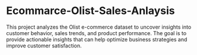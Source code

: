 # Ecommarce-Olist-Sales-Anlaysis
This project analyzes the Olist e-commerce dataset to uncover insights into customer behavior, sales trends, and product performance. The goal is to provide actionable insights that can help optimize business strategies and improve customer satisfaction.
